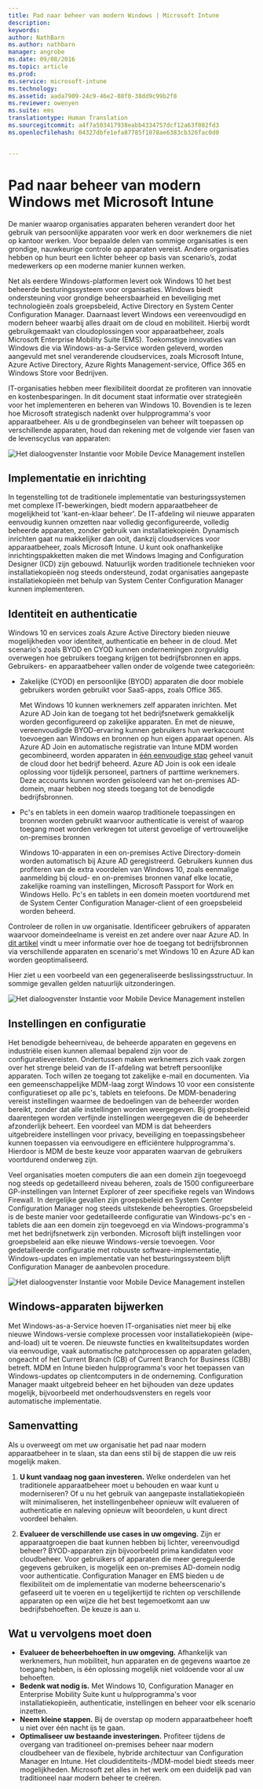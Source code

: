 ```yaml
---
title: Pad naar beheer van modern Windows | Microsoft Intune
description: 
keywords: 
author: NathBarn
ms.author: nathbarn
manager: angrobe
ms.date: 09/08/2016
ms.topic: article
ms.prod: 
ms.service: microsoft-intune
ms.technology: 
ms.assetid: aada7909-24c9-46e2-88f0-38dd9c99b2f8
ms.reviewer: owenyen
ms.suite: ems
translationtype: Human Translation
ms.sourcegitcommit: a4f7a503417938eabb4334757dcf12a63f082fd3
ms.openlocfilehash: 04327dbfe1efa87785f1078ae6383cb326fac0d0


---
```


# Pad naar beheer van modern Windows met Microsoft Intune

De manier waarop organisaties apparaten beheren verandert door het gebruik van persoonlijke apparaten voor werk en door werknemers die niet op kantoor werken. Voor bepaalde delen van sommige organisaties is een grondige, nauwkeurige controle op apparaten vereist. Andere organisaties hebben op hun beurt een lichter beheer op basis van scenario’s, zodat medewerkers op een moderne manier kunnen werken.

Net als eerdere Windows-platformen levert ook Windows 10 het best beheerde besturingssysteem voor organisaties. Windows biedt ondersteuning voor grondige beheersbaarheid en beveiliging met technologieën zoals groepsbeleid, Active Directory en System Center Configuration Manager. Daarnaast levert Windows een vereenvoudigd en modern beheer waarbij alles draait om de cloud en mobiliteit. Hierbij wordt gebruikgemaakt van cloudoplossingen voor apparaatbeheer, zoals Microsoft Enterprise Mobility Suite (EMS). Toekomstige innovaties van Windows die via Windows-as-a-Service worden geleverd, worden aangevuld met snel veranderende cloudservices, zoals Microsoft Intune, Azure Active Directory, Azure Rights Management-service, Office 365 en Windows Store voor Bedrijven.

IT-organisaties hebben meer flexibiliteit doordat ze profiteren van innovatie en kostenbesparingen. In dit document staat informatie over strategieën voor het implementeren en beheren van Windows 10. Bovendien is te lezen hoe Microsoft strategisch nadenkt over hulpprogramma's voor apparaatbeheer. Als u de grondbeginselen van beheer wilt toepassen op verschillende apparaten, houd dan rekening met de volgende vier fasen van de levenscyclus van apparaten:

![Het dialoogvenster Instantie voor Mobile Device Management instellen](../media/mdm-path-stages.png)

## Implementatie en inrichting

In tegenstelling tot de traditionele implementatie van besturingssystemen met complexe IT-bewerkingen, biedt modern apparaatbeheer de mogelijkheid tot 'kant-en-klaar beheer'. De IT-afdeling wil nieuwe apparaten eenvoudig kunnen omzetten naar volledig geconfigureerde, volledig beheerde apparaten, zonder gebruik van installatiekopieën.  Dynamisch inrichten gaat nu makkelijker dan ooit, dankzij cloudservices voor apparaatbeheer, zoals Microsoft Intune. U kunt ook onafhankelijke inrichtingspakketten maken die met Windows Imaging and Configuration Designer (ICD) zijn gebouwd. Natuurlijk worden traditionele technieken voor installatiekopieën nog steeds ondersteund, zodat organisaties aangepaste installatiekopieën met behulp van System Center Configuration Manager kunnen implementeren.

## Identiteit en authenticatie

Windows 10 en services zoals Azure Active Directory bieden nieuwe mogelijkheden voor identiteit, authenticatie en beheer in de cloud. Met scenario's zoals BYOD en CYOD kunnen ondernemingen zorgvuldig overwegen hoe gebruikers toegang krijgen tot bedrijfsbronnen en apps. Gebruikers- en apparaatbeheer vallen onder de volgende twee categorieën:

- Zakelijke (CYOD) en persoonlijke (BYOD) apparaten die door mobiele gebruikers worden gebruikt voor SaaS-apps, zoals Office 365.

  Met Windows 10 kunnen werknemers zelf apparaten inrichten. Met Azure AD Join kan de toegang tot het bedrijfsnetwerk gemakkelijk worden geconfigureerd op zakelijke apparaten. En met de nieuwe, vereenvoudigde BYOD-ervaring kunnen gebruikers hun werkaccount toevoegen aan Windows en bronnen op hun eigen apparaat openen. Als Azure AD Join en automatische registratie van Intune MDM worden gecombineerd, worden apparaten in [één eenvoudige stap](https://blogs.technet.microsoft.com/ad/2015/08/14/windows-10-azure-ad-and-microsoft-intune-automatic-mdm-enrollment-powered-by-the-cloud/) geheel vanuit de cloud door het bedrijf beheerd. Azure AD Join is ook een ideale oplossing voor tijdelijk personeel, partners of parttime werknemers. Deze accounts kunnen worden geïsoleerd van het on-premises AD-domein, maar hebben nog steeds toegang tot de benodigde bedrijfsbronnen.
- Pc's en tablets in een domein waarop traditionele toepassingen en bronnen worden gebruikt waarvoor authenticatie is vereist of waarop toegang moet worden verkregen tot uiterst gevoelige of vertrouwelijke on-premises bronnen

  Windows 10-apparaten in een on-premises Active Directory-domein worden automatisch bij Azure AD geregistreerd. Gebruikers kunnen dus profiteren van de extra voordelen van Windows 10, zoals eenmalige aanmelding bij cloud- en on-premises bronnen vanaf elke locatie, zakelijke roaming van instellingen, Microsoft Passport for Work en Windows Hello. Pc's en tablets in een domein moeten voortdurend met de System Center Configuration Manager-client of een groepsbeleid worden beheerd.

Controleer de rollen in uw organisatie. Identificeer gebruikers of apparaten waarvoor domeindeelname is vereist en zet andere over naar Azure AD. In [dit artikel](https://azure.microsoft.com/en-us/documentation/articles/active-directory-azureadjoin-windows10-devices/) vindt u meer informatie over hoe de toegang tot bedrijfsbronnen via verschillende apparaten en scenario's met Windows 10 en Azure AD kan worden geoptimaliseerd.

Hier ziet u een voorbeeld van een gegeneraliseerde beslissingsstructuur. In sommige gevallen gelden natuurlijk uitzonderingen.

![Het dialoogvenster Instantie voor Mobile Device Management instellen](../media/mdm-path-stages-flow1.png)

## Instellingen en configuratie

Het benodigde beheerniveau, de beheerde apparaten en gegevens en industriële eisen kunnen allemaal bepalend zijn voor de configuratievereisten. Ondertussen maken werknemers zich vaak zorgen over het strenge beleid van de IT-afdeling wat betreft persoonlijke apparaten. Toch willen ze toegang tot zakelijke e-mail en documenten. Via een gemeenschappelijke MDM-laag zorgt Windows 10 voor een consistente configuratieset op alle pc's, tablets en telefoons. De MDM-benadering vereist instellingen waarmee de bedoelingen van de beheerder worden bereikt, zonder dat alle instellingen worden weergegeven. Bij groepsbeleid daarentegen worden verfijnde instellingen weergegeven die de beheerder afzonderlijk beheert. Een voordeel van MDM is dat beheerders uitgebreidere instellingen voor privacy, beveiliging en toepassingsbeheer kunnen toepassen via eenvoudigere en efficiëntere hulpprogramma's. Hierdoor is MDM de beste keuze voor apparaten waarvan de gebruikers voortdurend onderweg zijn.

Veel organisaties moeten computers die aan een domein zijn toegevoegd nog steeds op gedetailleerd niveau beheren, zoals de 1500 configureerbare GP-instellingen van Internet Explorer of zeer specifieke regels van Windows Firewall. In dergelijke gevallen zijn groepsbeleid en System Center Configuration Manager nog steeds uitstekende beheeropties. Groepsbeleid is de beste manier voor gedetailleerde configuratie van Windows-pc's en -tablets die aan een domein zijn toegevoegd en via Windows-programma's met het bedrijfsnetwerk zijn verbonden. Microsoft blijft instellingen voor groepsbeleid aan elke nieuwe Windows-versie toevoegen. Voor gedetailleerde configuratie met robuuste software-implementatie, Windows-updates en implementatie van het besturingssysteem blijft Configuration Manager de aanbevolen procedure.

![Het dialoogvenster Instantie voor Mobile Device Management instellen](../media/mdm-path-stages-flow2.png)

## Windows-apparaten bijwerken

Met Windows-as-a-Service hoeven IT-organisaties niet meer bij elke nieuwe Windows-versie complexe processen voor installatiekopieën (wipe-and-load) uit te voeren. De nieuwste functies en kwaliteitsupdates worden via eenvoudige, vaak automatische patchprocessen op apparaten geladen, ongeacht of het Current Branch (CB) of Current Branch for Business (CBB) betreft. MDM en Intune bieden hulpprogramma's voor het toepassen van Windows-updates op clientcomputers in de onderneming. Configuration Manager maakt uitgebreid beheer en het bijhouden van deze updates mogelijk, bijvoorbeeld met onderhoudsvensters en regels voor automatische implementatie.

## Samenvatting

Als u overweegt om met uw organisatie het pad naar modern apparaatbeheer in te slaan, sta dan eens stil bij de stappen die uw reis mogelijk maken.

1. **U kunt vandaag nog gaan investeren.** Welke onderdelen van het traditionele apparaatbeheer moet u behouden en waar kunt u moderniseren? Of u nu het gebruik van aangepaste installatiekopieën wilt minimaliseren, het instellingenbeheer opnieuw wilt evalueren of authenticatie en naleving opnieuw wilt beoordelen, u kunt direct voordeel behalen.

2. **Evalueer de verschillende use cases in uw omgeving.** Zijn er apparaatgroepen die baat kunnen hebben bij lichter, vereenvoudigd beheer? BYOD-apparaten zijn bijvoorbeeld prima kandidaten voor cloudbeheer. Voor gebruikers of apparaten die meer gereguleerde gegevens gebruiken, is mogelijk een on-premises AD-domein nodig voor authenticatie. Configuration Manager en EMS bieden u de flexibiliteit om de implementatie van moderne beheerscenario's gefaseerd uit te voeren en u tegelijkertijd te richten op verschillende apparaten op een wijze die het best tegemoetkomt aan uw bedrijfsbehoeften. De keuze is aan u.

## Wat u vervolgens moet doen

- **Evalueer de beheerbehoeften in uw omgeving.** Afhankelijk van werknemers, hun mobiliteit, hun apparaten en de gegevens waartoe ze toegang hebben, is één oplossing mogelijk niet voldoende voor al uw behoeften.
- **Bedenk wat nodig is.** Met Windows 10, Configuration Manager en Enterprise Mobility Suite kunt u hulpprogramma's voor installatiekopieën, authenticatie, instellingen en beheer voor elk scenario inzetten.
- **Neem kleine stappen.** Bij de overstap op modern apparaatbeheer hoeft u niet over één nacht ijs te gaan.
- **Optimaliseer uw bestaande investeringen.** Profiteer tijdens de overgang van traditioneel on-premises beheer naar modern cloudbeheer van de flexibele, hybride architectuur van Configuration Manager en Intune. Het cloudidentiteits-/MDM-model biedt steeds meer mogelijkheden. Microsoft zet alles in het werk om een duidelijk pad van traditioneel naar modern beheer te creëren.



<!--HONumber=Oct16_HO4-->


